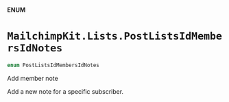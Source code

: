 **ENUM**

# `MailchimpKit.Lists.PostListsIdMembersIdNotes`

```swift
enum PostListsIdMembersIdNotes
```

Add member note

Add a new note for a specific subscriber.

